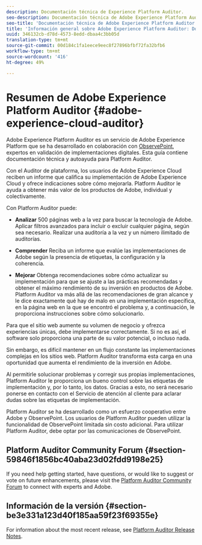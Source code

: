 ```yaml
---
description: Documentación técnica de Experience Platform Auditor.
seo-description: Documentación técnica de Adobe Experience Platform Auditor.
seo-title: 'Documentación técnica de Adobe Experience Platform Auditor '
title: 'Información general sobre Adobe Experience Platform Auditor: Documentos técnicos'
uuid: 346132cb-d78d-4573-8edd-dbaa4c3bb05d
translation-type: tm+mt
source-git-commit: 00d184c1fa1eece9eec8f27896bfbf72fa32bfb6
workflow-type: tm+mt
source-wordcount: '416'
ht-degree: 49%

---
```



# Resumen de Adobe Experience Platform Auditor {#adobe-experience-cloud-auditor}

Adobe Experience Platform Auditor es un servicio de Adobe Experience Platform que se ha desarrollado en colaboración con [ObservePoint](https://www.observepoint.com/), expertos en validación de implementaciones digitales. Esta guía contiene documentación técnica y autoayuda para Platform Auditor.

Con el Auditor de plataforma, los usuarios de Adobe Experience Cloud reciben un informe que califica su implementación de Adobe Experience Cloud y ofrece indicaciones sobre cómo mejorarla. Platform Auditor le ayuda a obtener más valor de los productos de Adobe, individual y colectivamente.

Con Platform Auditor puede:

* **Analizar** 500 páginas web a la vez para buscar la tecnología de Adobe. Aplicar filtros avanzados para incluir o excluir cualquier página, según sea necesario. Realizar una auditoría a la vez y un número ilimitado de auditorías.

* **Comprender** Reciba un informe que evalúe las implementaciones de Adobe según la presencia de etiquetas, la configuración y la coherencia.

* **Mejorar** Obtenga recomendaciones sobre cómo actualizar su implementación para que se ajuste a las prácticas recomendadas y obtener el máximo rendimiento de su inversión en productos de Adobe. Platform Auditor va más allá de las recomendaciones de gran alcance y le dice exactamente qué hay de malo en una implementación específica, en la página web en la que se encontró el problema y, a continuación, le proporciona instrucciones sobre cómo solucionarlo.

Para que el sitio web aumente su volumen de negocio y ofrezca experiencias únicas, debe implementarse correctamente. Si no es así, el software solo proporciona una parte de su valor potencial, o incluso nada.

Sin embargo, es difícil mantener en un flujo constante las implementaciones complejas en los sitios web. Platform Auditor transforma esta carga en una oportunidad que aumenta el rendimiento de la inversión en Adobe.

Al permitirle solucionar problemas y corregir sus propias implementaciones, Platform Auditor le proporciona un bueno control sobre las etiquetas de implementación y, por lo tanto, los datos. Gracias a esto, no será necesario ponerse en contacto con el Servicio de atención al cliente para aclarar dudas sobre las etiquetas de implementación.

Platform Auditor se ha desarrollado como un esfuerzo cooperativo entre Adobe y ObservePoint. Los usuarios de Platform Auditor pueden utilizar la funcionalidad de ObservePoint limitada sin costo adicional. Para utilizar Platform Auditor, debe optar por las comunicaciones de ObservePoint.

## Platform Auditor Community Forum {#section-59846f1856bc40aba23d02fdd9198e25}

If you need help getting started, have questions, or would like to suggest or vote on future enhancements, please visit the [Platform Auditor Community Forum](https://forums.adobe.com/community/experience-cloud/platform/core-services/activation-service/auditor) to connect with experts and Adobe.

## Información de la versión {#section-be3e331a123d40f185aa59f23f69355e}

For information about the most recent release, see [Platform Auditor Release Notes](release-notes.md).
